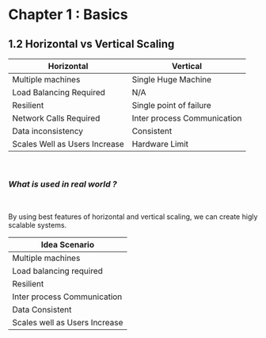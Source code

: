 # Chapter 1 : Basics

## 1.2 Horizontal vs Vertical Scaling

|Horizontal|Vertical|
|-|-|
|Multiple machines|Single Huge Machine|
|Load Balancing Required|N/A|
|Resilient|Single point of failure|
|Network Calls Required|Inter process Communication|
|Data inconsistency|Consistent|
|Scales Well as Users Increase|Hardware Limit|
<br>

### *What is used in real world ?*

<br>

By using best features of horizontal and vertical scaling, we can create higly scalable systems.

|Idea Scenario|
|-|
|Multiple machines|
|Load balancing required|
|Resilient|
|Inter process Communication|
|Data Consistent|
|Scales well as Users Increase|
<br>


